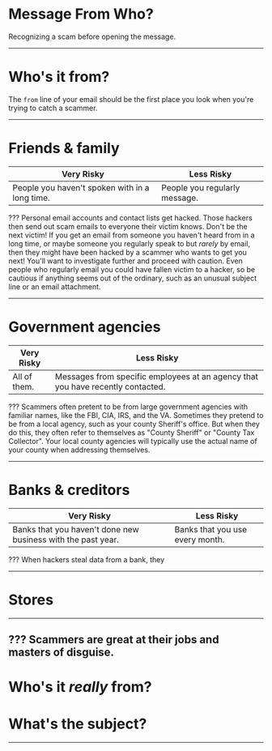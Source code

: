 

# Message From Who?
Recognizing a scam before opening the message.

---
# Who's it from?
The `from` line of your email should be the first place you look when you're trying to catch a scammer.

---
# Friends & family
Very Risky | Less Risky
-----------|-----------
People you haven't spoken with in a long time. | People you regularly message.

???
Personal email accounts and contact lists get hacked. Those hackers then send out scam emails to everyone their victim knows.
Don't be the next victim!
If you get an email from someone you haven't heard from in a long time, or maybe someone you regularly speak to but *rarely* by email, then they might have been hacked by a scammer who wants to get you next! You'll want to investigate further and proceed with caution.
Even people who regularly email you could have fallen victim to a hacker, so be cautious if anything seems out of the ordinary, such as an unusual subject line or an email attachment.

---
# Government agencies
Very Risky | Less Risky
-----------|-----------
All of them. | Messages from specific employees at an agency that you have recently contacted.

???
Scammers often pretent to be from large government agencies with familiar names, like the FBI, CIA, IRS, and the VA.
Sometimes they pretend to be from a local agency, such as your county Sheriff's office. But when they do this, they often refer to themselves as "County Sheriff" or "County Tax Collector". Your local county agencies will typically use the actual name of your county when addressing themselves. 

---
# Banks & creditors
Very Risky | Less Risky
-----------|-----------
Banks that you haven't done new business with the past year. | Banks that you use every month.

???
When hackers steal data from a bank, they

---
# Stores

---

???
Scammers are great at their jobs and masters of disguise.
---
# Who's it *really* from?
# What's the subject?

---
<!--stackedit_data:
eyJoaXN0b3J5IjpbLTE3Mjc4ODMyODIsLTIzMDI0MTU4OSwtNj
c4MTI4NDQ2LC05NTk1MzkwNDQsLTIxMDkzMDY2NTEsNzU2OTIx
NTc5LDc5NzAwMjc4OSw4Mjk2NjA1LC01NjkxNjc5MzBdfQ==
-->